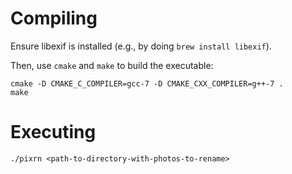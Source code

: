# Compiling

Ensure libexif is installed (e.g., by doing `brew install libexif`).

Then, use `cmake` and `make` to build the executable:

```
cmake -D CMAKE_C_COMPILER=gcc-7 -D CMAKE_CXX_COMPILER=g++-7 .
make
```

# Executing

`./pixrn <path-to-directory-with-photos-to-rename>`
